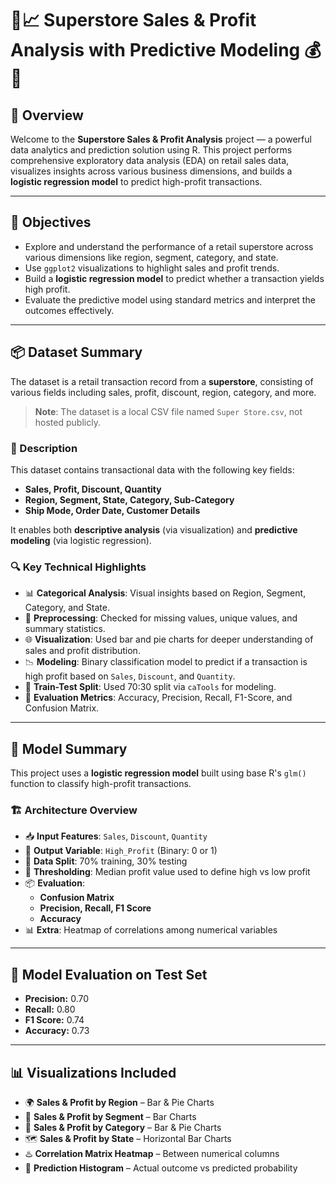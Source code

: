 # 🛒📈 Superstore Sales & Profit Analysis with Predictive Modeling 💰🧠

## 📌 Overview

Welcome to the **Superstore Sales & Profit Analysis** project — a powerful data analytics and prediction solution using R. This project performs comprehensive exploratory data analysis (EDA) on retail sales data, visualizes insights across various business dimensions, and builds a **logistic regression model** to predict high-profit transactions.

---

## 🎯 Objectives

- Explore and understand the performance of a retail superstore across various dimensions like region, segment, category, and state.
- Use `ggplot2` visualizations to highlight sales and profit trends.
- Build a **logistic regression model** to predict whether a transaction yields high profit.
- Evaluate the predictive model using standard metrics and interpret the outcomes effectively.

---

## 📦 Dataset Summary

The dataset is a retail transaction record from a **superstore**, consisting of various fields including sales, profit, discount, region, category, and more.

> **Note**: The dataset is a local CSV file named `Super Store.csv`, not hosted publicly.

### 🧬 Description

This dataset contains transactional data with the following key fields:  
- **Sales, Profit, Discount, Quantity**  
- **Region, Segment, State, Category, Sub-Category**  
- **Ship Mode, Order Date, Customer Details**

It enables both **descriptive analysis** (via visualization) and **predictive modeling** (via logistic regression).

### 🔍 Key Technical Highlights

- 📊 **Categorical Analysis**: Visual insights based on Region, Segment, Category, and State.
- 🔢 **Preprocessing**: Checked for missing values, unique values, and summary statistics.
- 🌐 **Visualization**: Used bar and pie charts for deeper understanding of sales and profit distribution.
- 📉 **Modeling**: Binary classification model to predict if a transaction is high profit based on `Sales`, `Discount`, and `Quantity`.
- 🧪 **Train-Test Split**: Used 70:30 split via `caTools` for modeling.
- 🧠 **Evaluation Metrics**: Accuracy, Precision, Recall, F1-Score, and Confusion Matrix.

---

## 🧠 Model Summary

This project uses a **logistic regression model** built using base R's `glm()` function to classify high-profit transactions.

### 🏗️ Architecture Overview

- 📥 **Input Features**: `Sales`, `Discount`, `Quantity`
- 🧮 **Output Variable**: `High_Profit` (Binary: 0 or 1)
- 🔀 **Data Split**: 70% training, 30% testing
- 🧪 **Thresholding**: Median profit value used to define high vs low profit
- 📦 **Evaluation**:
  - **Confusion Matrix**
  - **Precision, Recall, F1 Score**
  - **Accuracy**
- 📊 **Extra**: Heatmap of correlations among numerical variables

---

## 🎯 Model Evaluation on Test Set

- **Precision:** 0.70  
- **Recall:** 0.80  
- **F1 Score:** 0.74  
- **Accuracy:** 0.73

---

## 📊 Visualizations Included

- 🌍 **Sales & Profit by Region** – Bar & Pie Charts
- 👥 **Sales & Profit by Segment** – Bar Charts
- 🧺 **Sales & Profit by Category** – Bar & Pie Charts
- 🗺️ **Sales & Profit by State** – Horizontal Bar Charts
- ♨️ **Correlation Matrix Heatmap** – Between numerical columns
- 🎯 **Prediction Histogram** – Actual outcome vs predicted probability

